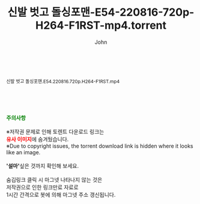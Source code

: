 ﻿---
layout: post
title:  "신발 벗고 돌싱포맨-E54-220816-720p-H264-F1RST-mp4.torrent"
author: John
categories: [ 방송/음악 ]
tags: [  ]
image:  
description: "신발 벗고 돌싱포맨-E54-220816-720p-H264-F1RST-mp4 torrent 정보 공유"
toc: true
toc_sticky: true
---

<br>
<div class="view-img">
<a class="view_image" href="http://torrentmobile62.com/bbs/view_image.php?fn=%2Fdata%2Ffile%2Fmusic%2F3735183265_To8PjLJh_c8c4febf3bf52f06c44232296ccf4645c1ec9938.jpg" target="_blank"><img alt="" class="img-tag" content="http://torrentmobile62.com/data/file/music/3735183265_To8PjLJh_c8c4febf3bf52f06c44232296ccf4645c1ec9938.jpg" itemprop="image" src="http://torrentmobile62.com/data/file/music/thumb-3735183265_To8PjLJh_c8c4febf3bf52f06c44232296ccf4645c1ec9938_835x2212.jpg"/></a></div><div class="view-content" itemprop="description">
<p><span style="font-size:12px;">신발 벗고 돌싱포맨.E54.220816.720p.H264-F1RST.mp4</span> </p> </div>
    
<br><br><br>
<p data-ke-size="size16"><b><span style="color: green;">주의사항</span></b><br /><br />※저작권 문제로 인해 토렌트 다운로드 링크는<br /><b><span style="color: red;">유사 이미지</span></b>에 숨겨뒀습니다.<br />※Due to copyright issues, the torrent download link is hidden where it looks like an image.<br /><br /><b>'설마'</b>싶은 것까지 확인해 보세요.<br /><br />숨김링크 클릭 시 마그넷 나타나지 않는 것은<br />저작권으로 인한 링크만료 자료로<br />1시간 간격으로 봇에 의해 마그넷 주소 갱신됩니다.</p>
